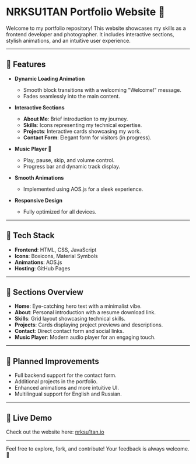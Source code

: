 # NRKSU1TAN Portfolio Website 🌟

Welcome to my portfolio repository! This website showcases my skills as a frontend developer and photographer. It includes interactive sections, stylish animations, and an intuitive user experience.

---

## 🚀 Features

- **Dynamic Loading Animation**  
  - Smooth block transitions with a welcoming "Welcome!" message.  
  - Fades seamlessly into the main content.  

- **Interactive Sections**  
  - **About Me**: Brief introduction to my journey.  
  - **Skills**: Icons representing my technical expertise.  
  - **Projects**: Interactive cards showcasing my work.  
  - **Contact Form**: Elegant form for visitors (in progress).

- **Music Player 🎵**  
  - Play, pause, skip, and volume control.  
  - Progress bar and dynamic track display.

- **Smooth Animations**  
  - Implemented using AOS.js for a sleek experience.  

- **Responsive Design**  
  - Fully optimized for all devices.

---

## 🎨 Tech Stack

- **Frontend**: HTML, CSS, JavaScript  
- **Icons**: Boxicons, Material Symbols  
- **Animations**: AOS.js  
- **Hosting**: GitHub Pages  

---

## 📁 Sections Overview

- **Home**: Eye-catching hero text with a minimalist vibe.  
- **About**: Personal introduction with a resume download link.  
- **Skills**: Grid layout showcasing technical skills.  
- **Projects**: Cards displaying project previews and descriptions.  
- **Contact**: Direct contact form and social links.  
- **Music Player**: Modern audio player for an engaging touch.

---

## 🌟 Planned Improvements

- Full backend support for the contact form.  
- Additional projects in the portfolio.  
- Enhanced animations and more intuitive UI.  
- Multilingual support for English and Russian.

---

## 🔗 Live Demo

Check out the website here: [nrksu1tan.io](https://nrksu1tan.github.io/nrksu1tan/)

---

Feel free to explore, fork, and contribute! Your feedback is always welcome. 🚀
